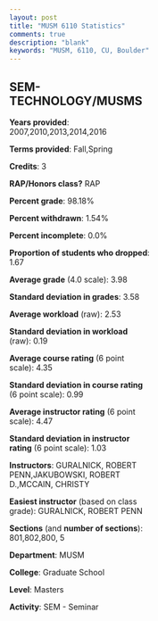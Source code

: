 ```yaml
---
layout: post
title: "MUSM 6110 Statistics"
comments: true
description: "blank"
keywords: "MUSM, 6110, CU, Boulder"
--- 
```

<head>
<script src="https://ajax.googleapis.com/ajax/libs/jquery/2.1.3/jquery.min.js"></script>
<script src="https://dl.dropboxusercontent.com/s/pc42nxpaw1ea4o9/highcharts.js?dl=0"></script>
<!-- <script src="../assets/js/highcharts.js"></script> -->
<style type="text/css">@font-face {
	font-family: "Bebas Neue";
	src: url(https://www.filehosting.org/file/details/544349/BebasNeue%20Regular.otf) format("opentype");
	}
	h1.Bebas { 
		font-family: "Bebas Neue", Verdana, Tahoma;
	}
</style>
</head>
<body>
	<div id="container" style="float: right; width: 45%; height: 88%; margin-left: 2.5%; margin-right: 2.5%;"></div>
	<script language="JavaScript">
		$(document).ready(function() {
		var chart = {type: 'column'};
		var title = {text: 'Grade Distribution'};
		var xAxis = {categories: ['A','B','C','D','F'],crosshair: true};
		var yAxis = {min: 0,title: {text: 'Percentage'}};
		var tooltip = {headerFormat: '<center><b><span style="font-size:20px">{point.key}</span></b></center>',
		               pointFormat: '<td style="padding:0"><b>{point.y:.1f}%</b></td>',
		               footerFormat: '</table>',shared: true,useHTML: true};
		var plotOptions = {column: {pointPadding: 0.0,borderWidth: 0}};  
		var credits = {enabled: false};var series= [{name: 'Percent',data: [100.0,0.0,0.0,0.0,0.0,]}];
		var json = {};
		json.chart = chart;
		json.title = title;
		json.tooltip = tooltip;
		json.xAxis = xAxis;
		json.yAxis = yAxis;  
		json.series = series;
		json.plotOptions = plotOptions;  
		json.credits = credits;
		$('#container').highcharts(json);
	});
	</script>
</body>
			   
## SEM-TECHNOLOGY/MUSMS

**Years provided**: 2007,2010,2013,2014,2016

**Terms provided**: Fall,Spring

**Credits**: 3

**RAP/Honors class?** RAP

**Percent grade**: 98.18%

**Percent withdrawn**: 1.54%

**Percent incomplete**: 0.0%

**Proportion of students who dropped**: 1.67

**Average grade** (4.0 scale): 3.98

**Standard deviation in grades**: 3.58

**Average workload** (raw): 2.53

**Standard deviation in workload** (raw): 0.19

**Average course rating** (6 point scale): 4.35

**Standard deviation in course rating** (6 point scale): 0.99

**Average instructor rating** (6 point scale): 4.47

**Standard deviation in instructor rating** (6 point scale): 1.03

**Instructors**: GURALNICK, ROBERT PENN,JAKUBOWSKI, ROBERT D.,MCCAIN, CHRISTY

**Easiest instructor** (based on class grade): GURALNICK, ROBERT PENN

**Sections** (and **number of sections**): 801,802,800, 5

**Department**: MUSM

**College**: Graduate School

**Level**: Masters

**Activity**: SEM - Seminar